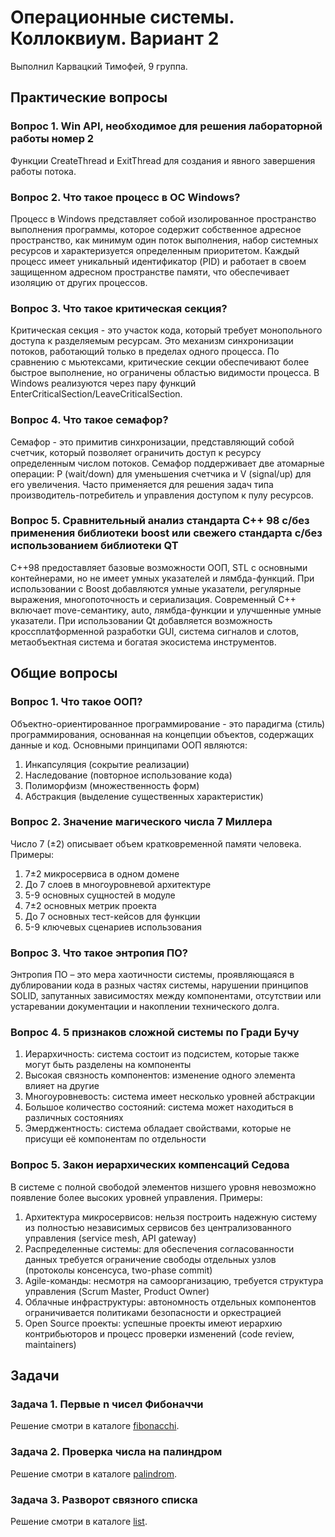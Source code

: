# Операционные системы. Коллоквиум. Вариант 2
Выполнил Карвацкий Тимофей, 9 группа.
## Практические вопросы
### Вопрос 1. Win API, необходимое для решения лабораторной работы номер 2
Функции CreateThread и ExitThread для создания и явного завершения работы потока.
### Вопрос 2. Что такое процесс в ОС Windows?
Процесс в Windows представляет собой изолированное пространство выполнения программы, которое содержит собственное адресное пространство, как минимум один поток выполнения, набор системных ресурсов и характеризуется определенным приоритетом. Каждый процесс имеет уникальный идентификатор (PID) и работает в своем защищенном адресном пространстве памяти, что обеспечивает изоляцию от других процессов.
### Вопрос 3. Что такое критическая секция?
Критическая секция - это участок кода, который требует монопольного доступа к разделяемым ресурсам. Это механизм синхронизации потоков, работающий только в пределах одного процесса. По сравнению с мьютексами, критические секции обеспечивают более быстрое выполнение, но ограничены областью видимости процесса. В Windows реализуются через пару функций EnterCriticalSection/LeaveCriticalSection.
### Вопрос 4. Что такое семафор?
Семафор - это примитив синхронизации, представляющий собой счетчик, который позволяет ограничить доступ к ресурсу определенным числом потоков. Семафор поддерживает две атомарные операции: P (wait/down) для уменьшения счетчика и V (signal/up) для его увеличения. Часто применяется для решения задач типа производитель-потребитель и управления доступом к пулу ресурсов.
### Вопрос 5. Сравнительный анализ стандарта C++ 98 с/без применения библиотеки boost или свежего стандарта с/без использованием библиотеки QT
C++98 предоставляет базовые возможности ООП, STL с основными контейнерами, но не имеет умных указателей и лямбда-функций. При использовании с Boost добавляются умные указатели, регулярные выражения, многопоточность и сериализация.
Современный C++ включает move-семантику, auto, лямбда-функции и улучшенные умные указатели. При использовании Qt добавляется возможность кроссплатформенной разработки GUI, система сигналов и слотов, метаобъектная система и богатая экосистема инструментов.
## Общие вопросы
### Вопрос 1. Что такое ООП?
Объектно-ориентированное программирование - это парадигма (стиль) программирования, основанная на концепции объектов, содержащих данные и код. Основными принципами ООП являются:
1. Инкапсуляция (сокрытие реализации)
2. Наследование (повторное использование кода)
3. Полиморфизм (множественность форм)
4. Абстракция (выделение существенных характеристик)
### Вопрос 2. Значение магического числа 7 Миллера
Число 7 (±2) описывает объем кратковременной памяти человека. Примеры:
1. 7±2 микросервиса в одном домене
2. До 7 слоев в многоуровневой архитектуре
3. 5-9 основных сущностей в модуле
4. 7±2 основных метрик проекта
5. До 7 основных тест-кейсов для функции
6. 5-9 ключевых сценариев использования
### Вопрос 3. Что такое энтропия ПО?
Энтропия ПО – это мера хаотичности системы, проявляющаяся в дублировании кода в разных частях системы, нарушении принципов SOLID, запутанных зависимостях между компонентами, отсутствии или устаревании документации и накоплении технического долга.
### Вопрос 4. 5 признаков сложной системы по Гради Бучу
1. Иерархичность: система состоит из подсистем, которые также могут быть разделены на компоненты
2. Высокая связность компонентов: изменение одного элемента влияет на другие
3. Многоуровневость: система имеет несколько уровней абстракции
4. Большое количество состояний: система может находиться в различных состояниях
5. Эмерджентность: система обладает свойствами, которые не присущи её компонентам по отдельности
### Вопрос 5. Закон иерархических компенсаций Седова
В системе с полной свободой элементов низшего уровня невозможно появление более высоких уровней управления. Примеры:
1. Архитектура микросервисов: нельзя построить надежную систему из полностью независимых сервисов без централизованного управления (service mesh, API gateway)
2. Распределенные системы: для обеспечения согласованности данных требуется ограничение свободы отдельных узлов (протоколы консенсуса, two-phase commit)
3. Agile-команды: несмотря на самоорганизацию, требуется структура управления (Scrum Master, Product Owner)
4. Облачные инфраструктуры: автономность отдельных компонентов ограничивается политиками безопасности и оркестрацией
5. Open Source проекты: успешные проекты имеют иерархию контрибьюторов и процесс проверки изменений (code review, maintainers)
## Задачи
### Задача 1. Первые n чисел Фибоначчи
Решение смотри в каталоге [fibonacchi](fibonacchi).
### Задача 2. Проверка числа на палиндром
Решение смотри в каталоге [palindrom](palindrom).
### Задача 3. Разворот связного списка
Решение смотри в каталоге [list](list).